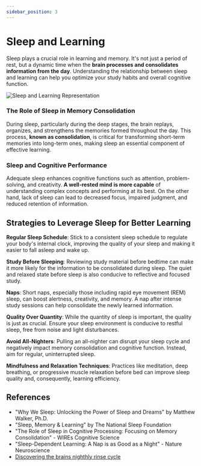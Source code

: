 ```yaml
---
sidebar_position: 3
---
```


# Sleep and Learning

Sleep plays a crucial role in learning and memory. It's not just a period of rest, but a dynamic time when the **brain processes and consolidates information from the day**. Understanding the relationship between sleep and learning can help you optimize your study habits and overall cognitive function.

![Sleep and Learning Representation](/img/sleep-learning-representation.png)

### **The Role of Sleep in Memory Consolidation**

During sleep, particularly during the deep stages, the brain replays, organizes, and strengthens the memories formed throughout the day. This process, **known as consolidation**, is critical for transforming short-term memories into long-term ones, making sleep an essential component of effective learning.

### **Sleep and Cognitive Performance**

Adequate sleep enhances cognitive functions such as attention, problem-solving, and creativity. **A well-rested mind is more capable** of understanding complex concepts and performing at its best. On the other hand, lack of sleep can lead to decreased focus, impaired judgment, and reduced retention of information.

## Strategies to Leverage Sleep for Better Learning

**Regular Sleep Schedule**: Stick to a consistent sleep schedule to regulate your body's internal clock, improving the quality of your sleep and making it easier to fall asleep and wake up.

**Study Before Sleeping**: Reviewing study material before bedtime can make it more likely for the information to be consolidated during sleep. The quiet and relaxed state before sleep is also conducive to reflective and focused study.

**Naps**: Short naps, especially those including rapid eye movement (REM) sleep, can boost alertness, creativity, and memory. A nap after intense study sessions can help consolidate the newly learned information.

**Quality Over Quantity**: While the quantity of sleep is important, the quality is just as crucial. Ensure your sleep environment is conducive to restful sleep, free from noise and light disturbances.

**Avoid All-Nighters**: Pulling an all-nighter can disrupt your sleep cycle and negatively impact memory consolidation and cognitive function. Instead, aim for regular, uninterrupted sleep.

**Mindfulness and Relaxation Techniques**: Practices like meditation, deep breathing, or progressive muscle relaxation before bed can improve sleep quality and, consequently, learning efficiency.

## References

- "Why We Sleep: Unlocking the Power of Sleep and Dreams" by Matthew Walker, Ph.D.
- "Sleep, Memory & Learning" by The National Sleep Foundation
- "The Role of Sleep in Cognitive Processing: Focusing on Memory Consolidation" - WIREs Cognitive Science
- "Sleep-Dependent Learning: A Nap is as Good as a Night" - Nature Neuroscience
- [Discovering the brains nighthly rinse cycle ](https://directorsblog.nih.gov/2020/03/05/discovering-the-brains-nightly-rinse-cycle/)
